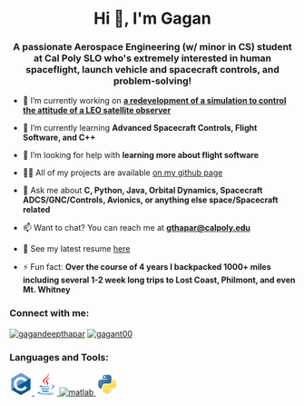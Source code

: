 <h1 align="center">Hi 👋, I'm Gagan</h1>
<h3 align="center">A passionate Aerospace Engineering (w/ minor in CS) student at Cal Poly SLO who's extremely interested in human spaceflight, launch vehicle and spacecraft controls, and problem‐solving!</h3>

- 🔭 I’m currently working on **[a redevelopment of a simulation to control the attitude of a LEO satellite observer](https://github.com/gaganthapar12309/Satellite_ADCS_Simulation)**

- 🌱 I’m currently learning **Advanced Spacecraft Controls, Flight Software, and C++**

- 🤝 I’m looking for help with **learning more about flight software**

- 👨‍💻 All of my projects are available [on my github page](https://github.com/gaganthapar12309?tab=repositories)

- 💬 Ask me about **C, Python, Java, Orbital Dynamics, Spacecraft ADCS/GNC/Controls, Avionics, or anything else space/Spacecraft related**

- 📫 Want to chat? You can reach me at **gthapar@calpoly.edu**

- 📄 See my latest resume [here](https://github.com/gaganthapar12309/gaganthapar12309/blob/main/_ThaparGagandeepResume.pdf)

- ⚡ Fun fact: **Over the course of 4 years I backpacked 1000+ miles including several 1-2 week long trips to Lost Coast, Philmont, and even Mt. Whitney**

<h3 align="left">Connect with me:</h3>
<p align="left">
<a href="https://linkedin.com/in/gagandeepthapar" target="blank"><img align="center" src="https://raw.githubusercontent.com/rahuldkjain/github-profile-readme-generator/master/src/images/icons/Social/linked-in-alt.svg" alt="gagandeepthapar" height="30" width="40" /></a>
<a href="https://instagram.com/gagant00" target="blank"><img align="center" src="https://raw.githubusercontent.com/rahuldkjain/github-profile-readme-generator/master/src/images/icons/Social/instagram.svg" alt="gagant00" height="30" width="40" /></a>
</p>

<h3 align="left">Languages and Tools:</h3>
<p align="left"> <a href="https://www.cprogramming.com/" target="_blank" rel="noreferrer"> <img src="https://raw.githubusercontent.com/devicons/devicon/master/icons/c/c-original.svg" alt="c" width="40" height="40"/> </a> <a href="https://www.java.com" target="_blank" rel="noreferrer"> <img src="https://raw.githubusercontent.com/devicons/devicon/master/icons/java/java-original.svg" alt="java" width="40" height="40"/> </a> <a href="https://www.mathworks.com/" target="_blank" rel="noreferrer"> <img src="https://upload.wikimedia.org/wikipedia/commons/2/21/Matlab_Logo.png" alt="matlab" width="40" height="40"/> </a> <a href="https://www.python.org" target="_blank" rel="noreferrer"> <img src="https://raw.githubusercontent.com/devicons/devicon/master/icons/python/python-original.svg" alt="python" width="40" height="40"/> </a> </p>
